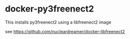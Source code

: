 # docker-py3freenect2

This installs py3freenect2 using a libfreenect2 image

see https://github.com/nucleardreamer/docker-libfreenect2
